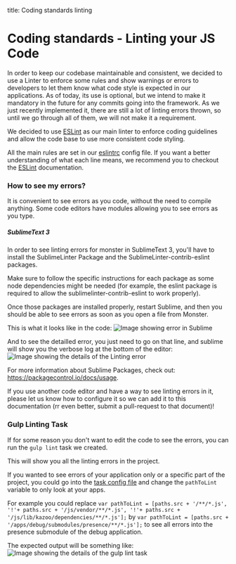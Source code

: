 title: Coding standards linting

# Coding standards - Linting your JS Code

In order to keep our codebase maintainable and consistent, we decided to use a Linter to enforce some rules and show warnings or errors to developers to let them know what code style is expected in our applications. As of today, its use is optional, but we intend to make it mandatory in the future for any commits going into the framework. As we just recently implemented it, there are still a lot of linting errors thrown, so until we go through all of them, we will not make it a requirement.

We decided to use [ESLint](http://eslint.org/) as our main linter to enforce coding guidelines and allow the code base to use more consistent code styling.

All the main rules are set in our [eslintrc][eslintrc] config file. If you want a better understanding of what each line means, we recommend you to checkout the [ESLint][eslint] documentation.

### How to see my errors?

It is convenient to see errors as you code, without the need to compile anything. Some code editors have modules allowing you to see errors as you type.

##### SublimeText 3
In order to see linting errors for monster in SublimeText 3, you'll have to install the SublimeLinter Package and the SublimeLinter-contrib-eslint packages.

Make sure to follow the specific instructions for each package as some node dependencies might be needed (for example, the eslint package is required to allow the sublimelinter-contrib-eslint to work properly).

Once those packages are installed properly, restart Sublime, and then you should be able to see errors as soon as you open a file from Monster.

This is what it looks like in the code:
![Image showing error in Sublime](http://i.imgur.com/0cfAmLK.png)

And to see the detailled error, you just need to go on that line, and sublime will show you the verbose log at the bottom of the editor:
![Image showing the details of the Linting error](http://i.imgur.com/dktSgRT.png)

For more information about Sublime Packages, check out: https://packagecontrol.io/docs/usage.

If you use another code editor and have a way to see linting errors in it, please let us know how to configure it so we can add it to this documentation (rr even better, submit a pull-request to that document)!

### Gulp Linting Task
If for some reason you don't want to edit the code to see the errors, you can run the `gulp lint` task we created.

This will show you all the linting errors in the project.

If you wanted to see errors of your application only or a specific part of the project, you could go into the [task config file][gulpconfig] and change the `pathToLint` variable to only look at your apps.

For example you could replace `var pathToLint = [paths.src + '/**/*.js', '!'+ paths.src + '/js/vendor/**/*.js', '!'+ paths.src + '/js/lib/kazoo/dependencies/**/*.js'];` by `var pathToLint = [paths.src + '/apps/debug/submodules/presence/**/*.js'];` to see all errors into the presence submodule of the debug application.

The expected output will be something like:
![Image showing the details of the gulp lint task](http://i.imgur.com/0nFtAF9.png)

[eslintrc]: ../src/.eslintrc.yml
[eslint]: http://eslint.org/
[gulpconfig]: ../gulp/tasks/javascript.js
